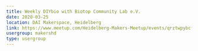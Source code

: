 ```yaml
---
title: Weekly DIYbio with Biotop Community Lab e.V.
date: 2020-03-25
location: DAI Makerspace, Heidelberg
link: https://www.meetup.com/Heidelberg-Makers-Meetup/events/qrztwpybcfbhc/
usergroup: makershd
type: usergroup
---
```

